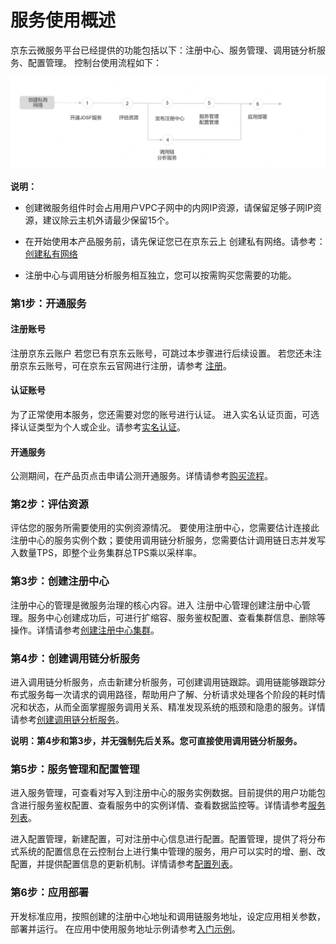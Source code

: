 # 服务使用概述


京东云微服务平台已经提供的功能包括以下：注册中心、服务管理、调用链分析服务、配置管理。 控制台使用流程如下：
 
![](../../../../image/Internet-Middleware/JD-Distributed-Service-Framework/struct-sylc.png)

**说明：**

-   创建微服务组件时会占用用户VPC子网中的内网IP资源，请保留足够子网IP资源，建议除云主机外请最少保留15个。

-   在开始使用本产品服务前，请先保证您已在京东云上 创建私有网络。请参考：[创建私有网络](https://docs.jdcloud.com/cn/virtual-private-cloud/vpc-configuration)

-   注册中心与调用链分析服务相互独立，您可以按需购买您需要的功能。



###  第1步：开通服务
#### 注册账号
注册京东云账户 若您已有京东云账号，可跳过本步骤进行后续设置。 若您还未注册京东云账号，可在京东云官网进行注册，请参考 [注册](https://accounts.jdcloud.com/p/regPage?source=jdcloud&ReturnUrl=https%3a%2f%2fuc.jdcloud.com%2fpassport%2fcomplete%3freturnUrl%3dhttps%3a%2f%2fwww.jdcloud.com)。

#### 认证账号
为了正常使用本服务，您还需要对您的账号进行认证。
进入实名认证页面，可选择认证类型为个人或企业。请参考[实名认证](https://uc.jdcloud.com/account/certify)。

#### 开通服务
公测期间，在产品页点击申请公测开通服务。详情请参考[购买流程](../Pricing/Purchase-Process.md)。


### 第2步：评估资源
评估您的服务所需要使用的实例资源情况。 要使用注册中心，您需要估计连接此注册中心的服务实例个数；要使用调用链分析服务，您需要估计调用链日志并发写入数量TPS，即整个业务集群总TPS乘以采样率。

###  第3步：创建注册中心
注册中心的管理是微服务治理的核心内容。进入 注册中心管理创建注册中心管理。服务中心创建成功后，可进行扩缩容、服务鉴权配置、查看集群信息、删除等操作。详情请参考[创建注册中心集群](../Operation-Guide/Cluster/Create-Cluster.md)。

### 第4步：创建调用链分析服务
进入调用链分析服务，点击新建分析服务，可创建调用链跟踪。调用链能够跟踪分布式服务每一次请求的调用路径，帮助用户了解、分析请求处理各个阶段的耗时情况和状态，从而全面掌握服务调用关系、精准发现系统的瓶颈和隐患的服务。详情请参考[创建调用链分析服务](../Operation-Guide/Analysis-Service/Create-Analysis-Service.md)。

**说明：第4步和第3步，并无强制先后关系。您可直接使用调用链分析服务。**

### 第5步：服务管理和配置管理
进入服务管理，可查看对写入到注册中心的服务实例数据。目前提供的用户功能包含进行服务鉴权配置、查看服务中的实例详情、查看数据监控等。详情请参考[服务列表](../Operation-Guide/Service-List/Service-List.md)。

进入配置管理，新建配置，可对注册中心信息进行配置。配置管理，提供了将分布式系统的配置信息在云控制台上进行集中管理的服务，用户可以实时的增、删、改配置，并提供配置信息的更新机制。详情请参考[配置列表](../Operation-Guide/Config-List/Config-List.md)。

###  第6步：应用部署
开发标准应用，按照创建的注册中心地址和调用链服务地址，设定应用相关参数，部署并运行。
在应用中使用服务地址示例请参考[入门示例](../Getting-Started/Basic-Example.md)。


